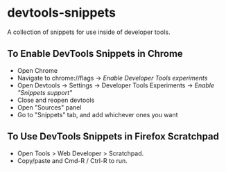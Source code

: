 devtools-snippets
=================

A collection of snippets for use inside of developer tools.

## To Enable DevTools Snippets in Chrome

* Open Chrome
* Navigate to chrome://flags -> *Enable Developer Tools experiments*
* Open Devtools -> Settings -> Developer Tools Experiments -> *Enable "Snippets support"*
* Close and reopen devtools
* Open "Sources" panel
* Go to "Snippets" tab, and add whichever ones you want


## To Use DevTools Snippets in Firefox Scratchpad
* Open Tools > Web Developer > Scratchpad.
* Copy/paste and Cmd-R / Ctrl-R to run.

